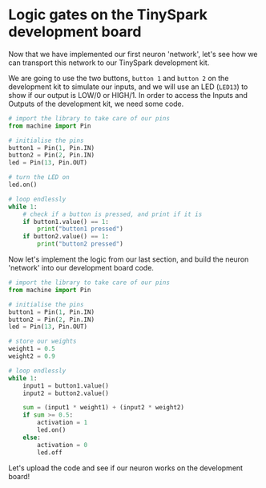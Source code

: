 # Logic gates on the TinySpark development board

Now that we have implemented our first neuron 'network', let's see how we can transport this network to our TinySpark development kit.

We are going to use the two buttons, `button 1` and `button 2` on the development kit to simulate our inputs, and we will use an LED (`LED13`) to show if our output is LOW/0 or HIGH/1. In order to access the Inputs and Outputs of the development kit, we need some code.

```python title="devboard_input_output.py"
# import the library to take care of our pins
from machine import Pin

# initialise the pins
button1 = Pin(1, Pin.IN)
button2 = Pin(2, Pin.IN)
led = Pin(13, Pin.OUT)

# turn the LED on
led.on()

# loop endlessly
while 1:
    # check if a button is pressed, and print if it is
    if button1.value() == 1:
        print("button1 pressed")
    if button2.value() == 1:
        print("button2 pressed")
```

Now let's implement the logic from our last section, and build the neuron 'network' into our development board code.

```python title="devboard_OR_gate.py"
# import the library to take care of our pins
from machine import Pin

# initialise the pins
button1 = Pin(1, Pin.IN)
button2 = Pin(2, Pin.IN)
led = Pin(13, Pin.OUT)

# store our weights
weight1 = 0.5
weight2 = 0.9

# loop endlessly
while 1:
    input1 = button1.value()
    input2 = button2.value()

    sum = (input1 * weight1) + (input2 * weight2)
    if sum >= 0.5:
        activation = 1
        led.on()
    else:
        activation = 0
        led.off
```

Let's upload the code and see if our neuron works on the development board!